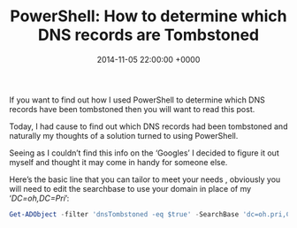 ﻿---
layout: post
title:  "PowerShell: How to determine which DNS records are Tombstoned"
date:   2014-11-05 22:00:00 +0000
categories: PowerShell
tags: [powershell, posh, dns. tombstone]
---
If you want to find out how I used PowerShell to determine which DNS records have been tombstoned then you will want to read this post.

Today, I had cause to find out which DNS records had been tombstoned and naturally my thoughts of a solution turned to using PowerShell.  

Seeing as I couldn’t find this info on the ‘Googles’ I decided to figure it out myself and thought it may come in handy for someone else.

Here’s the basic line that you can tailor to meet your needs , obviously you will need to edit  the searchbase to use your domain in place of my ‘*DC=oh,DC=Pri*’:

```powershell
Get-ADObject -filter 'dnsTombstoned -eq $true' -SearchBase 'dc=oh.pri,CN=MicrosoftDNS,DC=DomainDNSZones,DC=oh,DC=Pri' -Properties  dNSTombstoned,name,distinguishedName,whenchanged
```